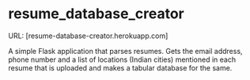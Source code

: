 # resume_database_creator

URL: [resume-database-creator.herokuapp.com]

A simple Flask application that parses resumes. Gets the email address, phone number and a list of locations (Indian cities) mentioned in each resume that is uploaded and makes a tabular database for the same.
